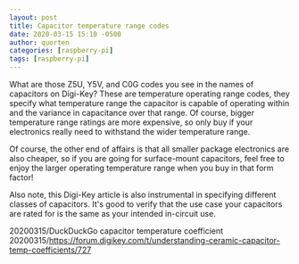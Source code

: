 ```yaml
---
layout: post
title: Capacitor temperature range codes
date: 2020-03-15 15:10 -0500
author: quorten
categories: [raspberry-pi]
tags: [raspberry-pi]
---
```


What are those Z5U, Y5V, and C0G codes you see in the names of
capacitors on Digi-Key?  These are temperature operating range codes,
they specify what temperature range the capacitor is capable of
operating within and the variance in capacitance over that range.  Of
course, bigger temperature range ratings are more expensive, so only
buy if your electronics really need to withstand the wider temperature
range.

Of course, the other end of affairs is that all smaller package
electronics are also cheaper, so if you are going for surface-mount
capacitors, feel free to enjoy the larger operating temperature range
when you buy in that form factor!

Also note, this Digi-Key article is also instrumental in specifying
different classes of capacitors.  It's good to verify that the use
case your capacitors are rated for is the same as your intended
in-circuit use.

20200315/DuckDuckGo capacitor temperature coefficient  
20200315/https://forum.digikey.com/t/understanding-ceramic-capacitor-temp-coefficients/727
